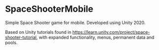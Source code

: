 # SpaceShooterMobile

Simple Space Shooter game for mobile.
Developed using Unity 2020.

Based on Unity tutorials found in https://learn.unity.com/project/space-shooter-tutorial,
with expanded functionality, menus, permanent data and pools.
